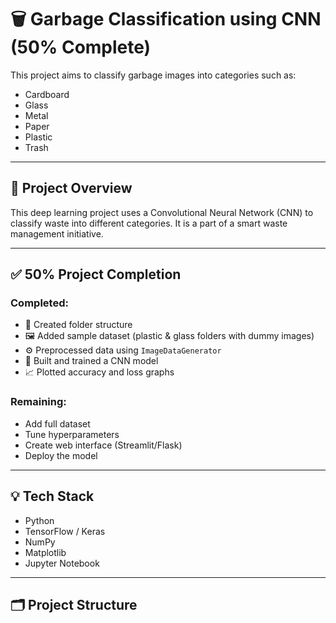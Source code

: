 # 🗑️ Garbage Classification using CNN (50% Complete)

This project aims to classify garbage images into categories such as:
- Cardboard
- Glass
- Metal
- Paper
- Plastic
- Trash

---

## 📌 Project Overview

This deep learning project uses a Convolutional Neural Network (CNN) to classify waste into different categories. It is a part of a smart waste management initiative.

---

## ✅ 50% Project Completion

### Completed:
- 📁 Created folder structure
- 🖼️ Added sample dataset (plastic & glass folders with dummy images)
- ⚙️ Preprocessed data using `ImageDataGenerator`
- 🧠 Built and trained a CNN model
- 📈 Plotted accuracy and loss graphs

### Remaining:
- Add full dataset
- Tune hyperparameters
- Create web interface (Streamlit/Flask)
- Deploy the model

---

## 💡 Tech Stack
- Python
- TensorFlow / Keras
- NumPy
- Matplotlib
- Jupyter Notebook

---

## 🗂️ Project Structure


